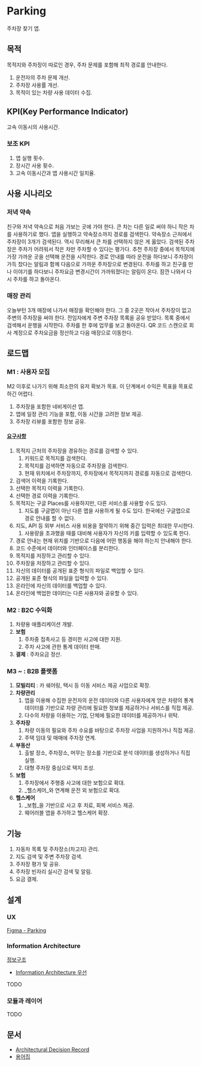 # Parking

주차장 찾기 앱.

## 목적

목적지와 주차장이 따로인 경우, 주차 문제를 포함해 최적 경로를 안내한다.

1. 운전자의 주차 문제 개선.
2. 주차장 사용률 개선.
3. 목적이 있는 차량 사용 데이터 수집.

## KPI(Key Performance Indicator)

고속 이동시의 사용시간.

### 보조 KPI

1. 앱 실행 횟수.
2. 장시간 사용 횟수.
3. 고속 이동시간과 앱 사용시간 일치율.

## 사용 시나리오

### 저녁 약속

친구와 저녁 약속으로 처음 가보는 곳에 가야 한다. 큰 차는 다른 일로 써야 하니 작은 차를 사용하기로 했다. 앱을 실행하고 약속장소까지 경로를 검색한다. 약속장소 근처에서 주차장이 3개가 검색된다. 역시 무리해서
큰 차를 선택하지 않은 게 옳았다. 검색된 주차장은 주차가 어려워서 작은 차만 주차할 수 있다는 평가다. 추천 주차장 중에서 목적지에 가장 가까운 곳을 선택해 운전을 시작한다. 경로 안내를 따라 운전을 하다보니
주차장이 가득 찼다는 알림과 함께 다음으로 가까운 주차장으로 변경된다. 주차를 하고 친구를 만나 이야기를 하다보니 주차요금 변경시간이 가까워졌다는 알림이 온다. 잠깐 나와서 다시 주차를 하고 돌아온다.

### 매장 관리

오늘부턴 3개 매장에 나가서 매장을 확인해야 한다. 그 중 2곳은 작아서 주차장이 없고 주변의 주차장을 써야 한다. 전임자에게 주변 주차장 목록을 공유 받았다. 목록 중에서 검색해서 운행을 시작한다. 주차를 한 후에
업무를 보고 돌아온다. QR 코드 스캔으로 회사 계정으로 주차요금을 정산하고 다음 매장으로 이동한다.

## 로드맵

### M1 : 사용자 모집

M2 이후로 나가기 위해 최소한의 유저 확보가 목표. 이 단계에서 수익은 목표을 목표로 하긴 어렵다.

1. 주차장을 포함한 네비게이션 앱.
2. 앱에 일정 관리 기능을 포함, 이동 시간을 고려한 정보 제공.
3. 주차장 리뷰를 포함한 정보 공유.

#### [요구사항](https://www.figma.com/file/rKJxXjvDtDNprvdojVxaaN/Parking?type=whiteboard&node-id=507-150)

1. 목적지 근처의 주차장을 경유하는 경로를 검색할 수 있다.
    1. 키워드로 목적지를 검색한다.
    2. 목적지를 검색하면 자동으로 주차장을 검색한다.
    3. 현재 위치에서 주차장까지, 주차장에서 목적지까지 경로를 자동으로 검색한다.
2. 검색어 이력을 기록한다.
3. 선택한 목적지 이력을 기록한다.
4. 선택한 경로 이력을 기록한다.
5. 목적지는 구글 Places를 사용하지만, 다른 서비스를 사용할 수도 있다.
    1. 지도를 구글맵이 아닌 다른 맵을 사용하게 될 수도 있다. 한국에선 구글맵으로 경로 안내를 할 수 없다.
6. 지도, API 등 외부 서비스 사용 비용을 절약하기 위해 중간 입력은 최대한 무시한다.
    1. 사용량을 초과했을 때를 대비해 사용자가 자신의 키를 입력할 수 있도록 한다.
7. 경로 안내는 현재 위치를 기반으로 다음에 어떤 행동을 해야 하는지 안내해야 한다.
8. 코드 수준에서 데이터와 인터페이스를 분리한다.
9. 목적지를 저장하고 관리할 수 있다.
10. 주차장을 저장하고 관리할 수 있다.
11. 자신의 데이터를 공개된 표준 형식의 파일로 백업할 수 있다.
12. 공개된 표준 형식의 파일을 입력할 수 있다.
13. 온라인에 자신의 데이터를 백업할 수 있다.
14. 온라인에 백업한 데이터는 다른 사용자와 공유할 수 있다.

### M2 : B2C 수익화

1. 차량용 애플리케이션 개발.
2. **보험**
    1. 주차중 접촉사고 등 경미한 사고에 대한 지원.
    2. 주차 사고에 관한 통계 데이터 판매.
3. **결제** : 주차요금 정산.

### M3 ~ : B2B 플랫폼

1. **모빌리티** : 카 쉐어링, 택시 등 이동 서비스 제공 사업으로 확장.
2. **차량관리**
    1. 앱을 이용해 수집한 운전자의 운전 데이터와 다른 사용자에게 얻은 차량의 통계 데이터를 기반으로 차량 관리에 필요한 정보를 제공하거나 서비스를 직접 제공.
    2. 다수의 차량을 이용하는 기업, 단체에 필요한 데이터를 제공하거나 위탁.
3. **주차장**
    1. 차량 이동의 필요와 주차 수요를 바탕으로 주차장 사업을 지원하거나 직접 제공.
    2. 주택 임대 및 매매에 주차장 연계.
4. **부동산**
    1. 출발 장소, 주차장소, 머무는 장소를 기반으로 분석 데이터를 생성하거나 직접 실행.
    2. 대형 주차장 중심으로 택지 조성.
5. **보험**
    1. 주차장에서 주행중 사고에 대한 보험으로 확대.
    2. _헬스케어_와 연계해 운전 외 보험으로 확대.
6. **헬스케어**
    1. _보험_을 기반으로 사고 후 치료, 회복 서비스 제공.
    2. 웨어러블 앱을 추가하고 헬스케어 확장.

## 기능

1. 자동차 목록 및 주차장소(차고지) 관리.
2. 지도 검색 및 주변 주차장 검색.
3. 주차장 평가 및 공유.
4. 주차장 빈자리 실시간 검색 및 알림.
5. 요금 결제.

## 설계

### UX

[Figma - Parking](https://www.figma.com/file/I3LN6lcAVaAXlNba0kBKPN/Parking)

### Information Architecture

[정보구조](doc/ia.md)

- [Information Architecture 우선](doc/adr/ia%201st.md)

TODO

### 모듈과 레이어

TODO

## 문서

- [Architectural Decision Record](doc/adr)
- [용어집](doc/glossary)

